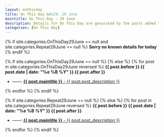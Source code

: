 ```yaml
---
layout: onthisday
title: On This Day &#124; 29 June
maintitle: On This Day — 29 June
description: Details for On This Day are genarated by the posts added to the website so the content is subject to changes/updates over time.
categories: [On This Day]
---
```


{% if site.categories.OnThisDay29June == null and site.categories.Repeat29June == null %}
<strong>Sorry no known details for today</strong>
{% endif %}

{% if site.categories.OnThisDay29June == null %}
{% else %}
{% for post in site.categories.OnThisDay29June reversed %}
<strong>{{ post.before }} {{ post.date | date: "%e %B %Y" }} {{ post.after }}</strong>
<ul>
<li> ——: <a href="{{ post.url }}"><strong>{{ post.maintitle }}</strong> - {{ post.post_description }}</a></li>
</ul>
{% endfor %}
{% endif %}

{% if site.categories.Repeat29June == null %}
{% else %}
{% for post in site.categories.Repeat29June reversed %}
<strong>{{ post.before }} {{ post.date | date: "%e %B %Y" }} {{ post.after }}</strong>
<ul>
<li> ——: <a href="{{ post.url }}"><strong>{{ post.maintitle }}</strong> - {{ post.post_description }}</a></li>
</ul>
{% endfor %}
{% endif %}

